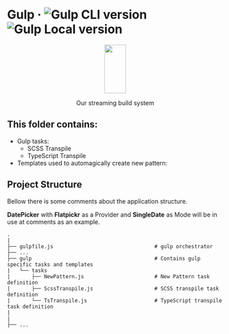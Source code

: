 # Gulp · ![Gulp CLI version](https://img.shields.io/badge/gulp--cli-v2.3.0-informational) ![Gulp Local version](https://img.shields.io/badge/gulp--local-v4.0.2-informational)

<p align="center">
  <a href="https://gulpjs.com">
    <img height="113" width="50" src="https://raw.githubusercontent.com/gulpjs/artwork/master/gulp-2x.png">
  </a>
  <p align="center">Our streaming build system</p>
</p>


## This folder contains:

<ul>
    <li>
        Gulp tasks:
            <ul>
                <li>SCSS Transpile</li>
                <li>TypeScript Transpile</li>
            </ul>
    </li>
    <li>Templates used to automagically create new pattern:</li>
</ul>

## Project Structure

Bellow there is some comments about the application structure.

<strong>DatePicker</strong> with <strong>Flatpickr</strong> as a Provider and <strong>SingleDate</strong> as Mode will be in use at comments as an example.

    .
    |
    ├── gulpfile.js                                 # gulp orchestrator
    ├── ...
    ├── gulp                                        # Contains gulp specific tasks and templates
    |   └── tasks
    |       ├── NewPattern.js                       # New Pattern task definition
    |       ├── ScssTranspile.js                    # SCSS transpile task definition
    |       └── TsTranspile.js                      # TypeScript transpile task definition
    |    
    |
    ├── ...
